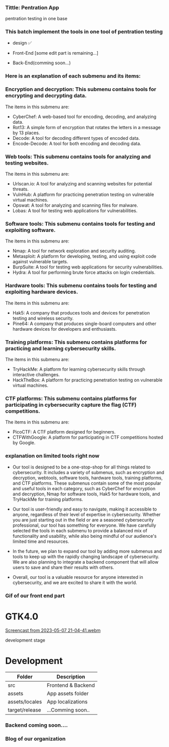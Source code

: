 ### Tittle: Pentration App
pentration testing in one base


### This batch implement the tools in one tool of pentration testing 

- design ✅

- Front-End [some edit part is remaining...]

- Back-End(comming soon...)

### Here is an explanation of each submenu and its items:

### Encryption and decryption: This submenu contains tools for encrypting and decrypting data. 
The items in this submenu are:

- CyberChef: A web-based tool for encoding, decoding, and analyzing data.
- Rot13: A simple form of encryption that rotates the letters in a message by 13 places.
- Decode: A tool for decoding different types of encoded data.
- Encode-Decode: A tool for both encoding and decoding data.
### Web tools: This submenu contains tools for analyzing and testing websites. 
The items in this submenu are:
- Urlscan.io: A tool for analyzing and scanning websites for potential threats.
- VulnHub: A platform for practicing penetration testing on vulnerable virtual machines.
- Opswat: A tool for analyzing and scanning files for malware.
- Lobas: A tool for testing web applications for vulnerabilities.

### Software tools: This submenu contains tools for testing and exploiting software. 
The items in this submenu are:

- Nmap: A tool for network exploration and security auditing.
- Metasploit: A platform for developing, testing, and using exploit code against vulnerable targets.
- BurpSuite: A tool for testing web applications for security vulnerabilities.
- Hydra: A tool for performing brute force attacks on login credentials.

### Hardware tools: This submenu contains tools for testing and exploiting hardware devices.     
The items in this submenu are:

- Hak5: A company that produces tools and devices for penetration testing and wireless security.
- Pine64: A company that produces single-board computers and other hardware devices for developers and enthusiasts.

### Training platforms: This submenu contains platforms for practicing and learning cybersecurity skills. 
The items in this submenu are:

- TryHackMe: A platform for learning cybersecurity skills through interactive challenges.
- HackTheBox: A platform for practicing penetration testing on vulnerable virtual machines.

### CTF platforms: This submenu contains platforms for participating in cybersecurity capture the flag (CTF)     competitions. 
The items in this submenu are:

- PicoCTF: A CTF platform designed for beginners.
- CTFWithGoogle: A platform for participating in CTF competitions hosted by Google.

### explanation on limited tools right now

- Our tool is designed to be a one-stop-shop for all things related to cybersecurity. It includes a variety of submenus, such as encryption and decryption, webtools, software tools, hardware tools, training platforms, and CTF platforms. These submenus contain some of the most popular and useful tools in each category, such as CyberChef for encryption and decryption, Nmap for software tools, Hak5 for hardware tools, and TryHackMe for training platforms.

- Our tool is user-friendly and easy to navigate, making it accessible to anyone, regardless of their level of expertise in cybersecurity. Whether you are just starting out in the field or are a seasoned cybersecurity professional, our tool has something for everyone. We have carefully selected the tools in each submenu to provide a balanced mix of functionality and usability, while also being mindful of our audience's limited time and resources.

- In the future, we plan to expand our tool by adding more submenus and tools to keep up with the rapidly changing landscape of cybersecurity. We are also planning to integrate a backend component that will allow users to save and share their results with others.

- Overall, our tool is a valuable resource for anyone interested in cybersecurity, and we are excited to share it with the world.


### Gif of our front end part

# GTK4.0

 [Screencast from 2023-05-07 21-04-41.webm](https://user-images.githubusercontent.com/81065703/236687616-0e9e17ea-a3fd-47f5-9512-92417245690a.webm)

development stage 


# Development

| Folder | Description |
| - | - |
| src |  Frontend & Backend  |
| assets | App assets folder |
| assets/locales | App localizations |
| target/release | ...Comming soon..|

### Backend coming soon....                                                                                       


### Blog of our organization

